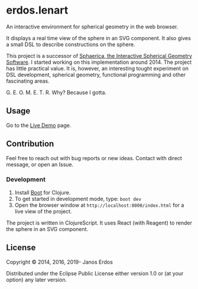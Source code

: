 # erdos.lenart

An interactive environment for spherical geometry in the web browser.

It displays a real time view of the sphere in an SVG component. It also gives a small DSL to describe constructions on the sphere.

This project is a successor of [Sphaerica, the Interactive Spherical Geometry Software](https://github.com/erdos/sphaerica). I started working on this implementation around 2014. The project has little practical value. It is, however, an interesting tought experiment on DSL development, spherical geometry, functional programming and other fascinating areas.

G. E. O. M. E. T. R. Why? Because I gotta.


## Usage

Go to the [Live Demo](https://erdos.dev/sgdl.html) page.


## Contribution

Feel free to reach out with bug reports or new ideas. Contact with direct message, or open an Issue.


### Development

1. Install [Boot](https://boot-clj.com/) for Clojure.
2. To get started in development mode, type: `boot dev`
3. Open the browser window at `http://localhost:8000/index.html` for a live view of the project.

The project is written in ClojureScript. It uses React (with Reagent) to render the sphere in an SVG component.

## License

Copyright © 2014, 2016, 2019- Janos Erdos

Distributed under the Eclipse Public License either version 1.0 or (at your option) any later version.
